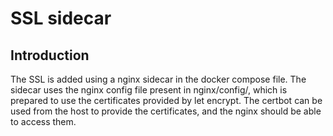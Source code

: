 # SSL sidecar

## Introduction

The SSL is added using a nginx sidecar in the docker compose file. The sidecar uses the nginx config file present in nginx/config/, which is prepared to use the certificates provided by let encrypt. The certbot can be used from the host to provide the certificates, and the nginx should be able to access them.
